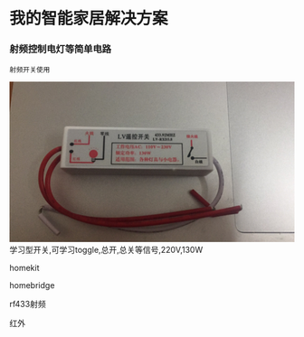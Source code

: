 
# 我的智能家居解决方案 #

### 射频控制电灯等简单电路 ###

    射频开关使用
![射频单火线开关RF433](images/rf433_05.jpg)
    学习型开关,可学习toggle,总开,总关等信号,220V,130W

homekit

homebridge

rf433射频

红外

